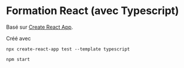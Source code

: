 # Formation React (avec Typescript)

Basé sur [Create React App](https://github.com/facebook/create-react-app).

Créé avec

```
npx create-react-app test --template typescript
```

```bash
npm start
```
